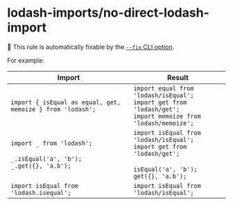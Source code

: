 # lodash-imports/no-direct-lodash-import

🔧 This rule is automatically fixable by the [`--fix` CLI option](https://eslint.org/docs/latest/user-guide/command-line-interface#--fix).

<!-- end auto-generated rule header -->

For example:

|  Import                                                                             | Result                                                                                                                      | 
|-------------------------------------------------------------------------------------|---------------------------------------------------------------------------------------------------------------------        |
| `import { isEqual as equal, get, memoize } from 'lodash';`                          | `import equal from 'lodash/isEqual';`<br>`import get from 'lodash/get';`<br>`import memoize from 'lodash/memoize';`         |
| `import _ from 'lodash';`<br><br>`_.isEqual('a', 'b');`<br>`_.get({}, 'a.b');` | `import isEqual from 'lodash/isEqual';`<br>`import get from 'lodash/get';`<br><br>`isEqual('a', 'b');`<br>`get({}, 'a.b');` |
| `import isEqual from 'lodash.isequal';`                                             | `import isEqual from 'lodash/isEqual';`